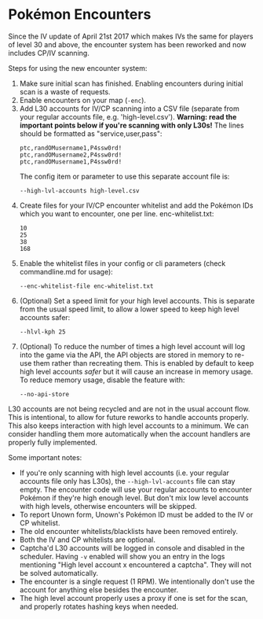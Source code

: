 # Pokémon Encounters

Since the IV update of April 21st 2017 which makes IVs the same for players of level 30 and above, the encounter system has been reworked and now includes CP/IV scanning.

Steps for using the new encounter system:

1. Make sure initial scan has finished. Enabling encounters during initial scan is a waste of requests.
2. Enable encounters on your map (`-enc`).
3. Add L30 accounts for IV/CP scanning into a CSV file (separate from your regular accounts file, e.g. 'high-level.csv'). **Warning: read the important points below if you're scanning with only L30s!** The lines should be formatted as "service,user,pass":
   ```
   ptc,randOMusername1,P4ssw0rd!
   ptc,randOMusername2,P4ssw0rd!
   ptc,randOMusername1,P4ssw0rd!
   ```
   The config item or parameter to use this separate account file is:
   ```
   --high-lvl-accounts high-level.csv
   ```
4. Create files for your IV/CP encounter whitelist and add the Pokémon IDs which you want to encounter, one per line.
   enc-whitelist.txt:
   ```
   10
   25
   38
   168
   ```
5. Enable the whitelist files in your config or cli parameters (check commandline.md for usage):
   ```
   --enc-whitelist-file enc-whitelist.txt
   ```
6. (Optional) Set a speed limit for your high level accounts. This is separate from the usual speed limit, to allow a lower speed to keep high level accounts safer:
   ```
   --hlvl-kph 25
   ```
7. (Optional) To reduce the number of times a high level account will log into the game via the API, the API objects are stored in memory to re-use them rather than recreating them. This is enabled by default to keep high level accounts *safer* but it will cause an increase in memory usage. To reduce memory usage, disable the feature with:
   ```
   --no-api-store
   ```

L30 accounts are not being recycled and are not in the usual account flow. This is intentional, to allow for future reworks to handle accounts properly. This also keeps interaction with high level accounts to a minimum. We can consider handling them more automatically when the account handlers are properly fully implemented.

Some important notes:

 * If you're only scanning with high level accounts (i.e. your regular accounts file only has L30s), the `--high-lvl-accounts` file can stay empty. The encounter code will use your regular accounts to encounter Pokémon if they're high enough level. But don't mix low level accounts with high levels, otherwise encounters will be skipped.
 * To report Unown form, Unown's Pokémon ID must be added to the IV or CP whitelist.
 * The old encounter whitelists/blacklists have been removed entirely.
 * Both the IV and CP whitelists are optional.
 * Captcha'd L30 accounts will be logged in console and disabled in the scheduler. Having `-v` enabled will show you an entry in the logs mentioning "High level account x encountered a captcha". They will not be solved automatically.
 * The encounter is a single request (1 RPM). We intentionally don't use the account for anything else besides the encounter.
 * The high level account properly uses a proxy if one is set for the scan, and properly rotates hashing keys when needed.
